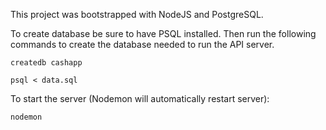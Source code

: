 This project was bootstrapped with NodeJS and PostgreSQL.

To create database be sure to have PSQL installed. Then run the following commands to create the database needed to run the API server.

```
createdb cashapp

psql < data.sql
```

To start the server (Nodemon will automatically restart server):
```
nodemon
```